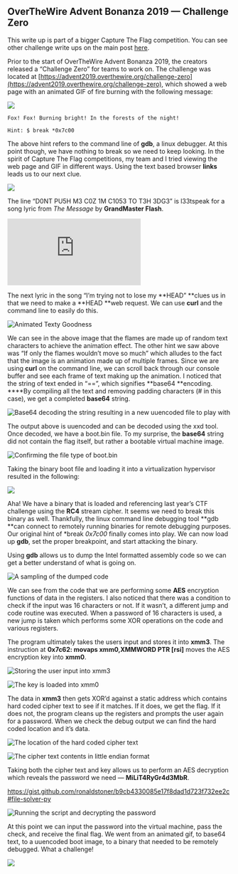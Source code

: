 
## OverTheWire Advent Bonanza 2019 — Challenge Zero

This write up is part of a bigger Capture The Flag competition. You can see other challenge write ups on the main post [here](https://medium.com/@forwardsecrecy/overthewire-advent-bonanza-2019-capture-the-flag-competition-66c50671c641).

Prior to the start of OverTheWire Advent Bonanza 2019, the creators released a “Challenge Zero” for teams to work on. The challenge was located at [https://advent2019.overthewire.org/challenge-zero](https://advent2019.overthewire.org/challenge-zero), which showed a web page with an animated GIF of fire burning with the following message:

![](https://cdn-images-1.medium.com/max/2000/1*5fXFSfkeQVkqNjiW2mVvTA.gif)

    Fox! Fox! Burning bright! In the forests of the night!
    
    Hint: $ break *0x7c00

The above hint refers to the command line of **gdb**, a linux debugger. At this point though, we have nothing to break so we need to keep looking. In the spirit of Capture The Flag competitions, my team and I tried viewing the web page and GIF in different ways. Using the text based browser **links** leads us to our next clue.

![](https://cdn-images-1.medium.com/max/2000/1*8UX9wipYt9JvC0UuvVTajA.png)

The line “D0NT PU5H M3 C0Z 1M C1053 TO T3H 3DG3” is l33tspeak for a song lyric from *The Message* by **GrandMaster Flash**.

 <iframe src="https://medium.com/media/856e05837a79a6aad6b4d59b3f805115" frameborder=0></iframe>

The next lyric in the song “I’m trying not to lose my **HEAD” **clues us in that we need to make a **HEAD **web request. We can use **curl** and the command line to easily do this.

![Animated Texty Goodness](https://cdn-images-1.medium.com/max/2000/1*glBiQV_XktZHwXQFotHsmg.gif)

We can see in the above image that the flames are made up of random text characters to achieve the animation effect. The other hint we saw above was “If only the flames wouldn’t move so much” which alludes to the fact that the image is an animation made up of multiple frames. Since we are using **curl** on the command line, we can scroll back through our console buffer and see each frame of text making up the animation. I noticed that the string of text ended in “==”, which signifies **base64 **encoding. ****By compiling all the text and removing padding characters (# in this case), we get a completed **base64** string.

![Base64 decoding the string resulting in a new uuencoded file to play with](https://cdn-images-1.medium.com/max/2000/1*ZExMnIz3uub3zek9u632pA.png)

The output above is uuencoded and can be decoded using the xxd tool. Once decoded, we have a boot.bin file. To my surprise, the **base64** string did not contain the flag itself, but rather a bootable virtual machine image.

![Confirming the file type of boot.bin](https://cdn-images-1.medium.com/max/2000/1*Rid9lSRDA8e81J_vzWtl7Q.png)

Taking the binary boot file and loading it into a virtualization hypervisor resulted in the following:

![](https://cdn-images-1.medium.com/max/2000/1*tCnOxFvVvdRPzWO7uQmGzg.png)

Aha! We have a binary that is loaded and referencing last year’s CTF challenge using the **RC4** stream cipher. It seems we need to break this binary as well. Thankfully, the linux command line debugging tool **gdb **can connect to remotely running binaries for remote debugging purposes. Our original hint of *break *0x7c00* finally comes into play. We can now load up **gdb**, set the proper breakpoint, and start attacking the binary.

Using **gdb** allows us to dump the Intel formatted assembly code so we can get a better understand of what is going on.

![A sampling of the dumped code](https://cdn-images-1.medium.com/max/2000/1*ZocSjgylPVnt-n5jO2wc2Q.png)

We can see from the code that we are performing some **AES** encryption functions of data in the registers. I also noticed that there was a condition to check if the input was 16 characters or not. If it wasn’t, a different jump and code routine was executed. When a password of 16 characters is used, a new jump is taken which performs some XOR operations on the code and various registers.

The program ultimately takes the users input and stores it into **xmm3**. The instruction at **0x7c62: movaps xmm0,XMMWORD PTR [rsi]** moves the AES encryption key into **xmm0**.

![Storing the user input into xmm3](https://cdn-images-1.medium.com/max/2000/1*oRZ_w71dw5TiZb7pL9RrSg.png)

![The key is loaded into xmm0](https://cdn-images-1.medium.com/max/2000/1*74j04SrTedlskgpQAdDQaQ.png)

The data in **xmm3** then gets XOR’d against a static address which contains hard coded cipher text to see if it matches. If it does, we get the flag. If it does not, the program cleans up the registers and prompts the user again for a password. When we check the debug output we can find the hard coded location and it’s data.

![The location of the hard coded cipher text](https://cdn-images-1.medium.com/max/2000/1*dHDZ0-1_3VTRJxEu7wc0bg.png)

![The cipher text contents in little endian format](https://cdn-images-1.medium.com/max/2000/1*YgGmIC5I2iqGTf4ihAjcwg.png)

Taking both the cipher text and key allows us to perform an AES decryption which reveals the password we need — **MiLiT4RyGr4d3MbR**.

https://gist.github.com/ronaldstoner/b9cb4330085e17f8dad1d723f732ee2c#file-solver-py

![Running the script and decrypting the password](https://cdn-images-1.medium.com/max/2000/1*tTmrmNJ_i9xvRmkzxZ1iyg.png)

At this point we can input the password into the virtual machine, pass the check, and receive the final flag. We went from an animated gif, to base64 text, to a uuencoded boot image, to a binary that needed to be remotely debugged. What a challenge!

![](https://cdn-images-1.medium.com/max/2000/1*Gt9cUDLfkhy7zYfEnIAO9A.png)

